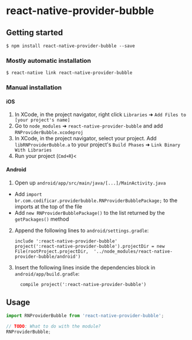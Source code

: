 
# react-native-provider-bubble

## Getting started

`$ npm install react-native-provider-bubble --save`

### Mostly automatic installation

`$ react-native link react-native-provider-bubble`

### Manual installation


#### iOS

1. In XCode, in the project navigator, right click `Libraries` ➜ `Add Files to [your project's name]`
2. Go to `node_modules` ➜ `react-native-provider-bubble` and add `RNProviderBubble.xcodeproj`
3. In XCode, in the project navigator, select your project. Add `libRNProviderBubble.a` to your project's `Build Phases` ➜ `Link Binary With Libraries`
4. Run your project (`Cmd+R`)<

#### Android

1. Open up `android/app/src/main/java/[...]/MainActivity.java`
  - Add `import br.com.codificar.providerbubble.RNProviderBubblePackage;` to the imports at the top of the file
  - Add `new RNProviderBubblePackage()` to the list returned by the `getPackages()` method
2. Append the following lines to `android/settings.gradle`:
  	```
  	include ':react-native-provider-bubble'
  	project(':react-native-provider-bubble').projectDir = new File(rootProject.projectDir, 	'../node_modules/react-native-provider-bubble/android')
  	```
3. Insert the following lines inside the dependencies block in `android/app/build.gradle`:
  	```
      compile project(':react-native-provider-bubble')
  	```


## Usage
```javascript
import RNProviderBubble from 'react-native-provider-bubble';

// TODO: What to do with the module?
RNProviderBubble;
```
  